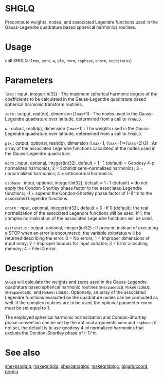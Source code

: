 # SHGLQ

Precompute weights, nodes, and associated Legendre functions used in the Gauss-Legendre quadrature based spherical harmonics routines.

# Usage

call SHGLQ (`lmax`, `zero`, `w`, `plx`, `norm`, `csphase`, `cnorm`, `exitstatus`)

# Parameters

`lmax` : input, integer(int32)
:   The maximum spherical harmonic degree of the coefficients to be calculated in the Gauss-Legendre quadrature based spherical harmonic transform routines.

`zero` : output, real(dp), dimension (`lmax`+1)
:   The nodes used in the Gauss-Legendre quadrature over latitude, determined from a call to `PreGLQ`.

`w` : output, real(dp), dimension (`lmax`+1)
:   The weights used in the Gauss-Legendre quadrature over latitude, determined from a call to `PreGLQ`.

`plx` : output, optional, real(dp), dimension (`lmax`+1, (`lmax`+1)\*(`lmax`+2)/2)
:   An array of the associated Legendre functions calculated at the nodes used in the Gauss-Legendre quadrature. 

`norm` : input, optional, integer(int32), default = 1
:   1 (default) = Geodesy 4-pi normalized harmonics; 2 = Schmidt semi-normalized harmonics; 3 = unnormalized harmonics; 4 = orthonormal harmonics.

`csphase` : input, optional, integer(int32), default = 1
:   1 (default) = do not apply the Condon-Shortley phase factor to the associated Legendre functions; -1 = append the Condon-Shortley phase factor of (-1)^m to the associated Legendre functions.

`cnorm` : input, optional, integer(int32), default = 0
:   If 0 (default), the real normalization of the associated Legendre functions will be used. If 1, the complex normalization of the associated Legendre functions will be used.

`exitstatus` : output, optional, integer(int32)
:   If present, instead of executing a STOP when an error is encountered, the variable exitstatus will be returned describing the error. 0 = No errors; 1 = Improper dimensions of input array; 2 = Improper bounds for input variable; 3 = Error allocating memory; 4 = File IO error.

# Description

`SHGLQ` will calculate the weights and zeros used in the Gauss-Legendre quadrature based spherical harmonic routines `SHExpandGLQ`, `MakeGridGLQ`, `SHExpandGLQC`, and `MakeGridGLQC`. Optionally, an array of the associated Legendre functions evaluated on the quadrature nodes can be computed as well. If the complex routines are to be used, the optional parameter `cnorm` must be set equal to 1.

The employed spherical harmonic normalization and Condon-Shortley phase convention can be set by the optional arguments `norm` and `csphase`; if not set, the default is to use geodesy 4-pi normalized harmonics that exclude the Condon-Shortley phase of (-1)^m. 

# See also

[shexpandglq](shexpandglq.html), [makegridglq](makegridglq.html), [shexpandglqc](shexpandglqc.html), [makegridglqc](makegridglqc.html), [glqgridcoord](glqgridcoord.html), [preglq](preglq.html)
